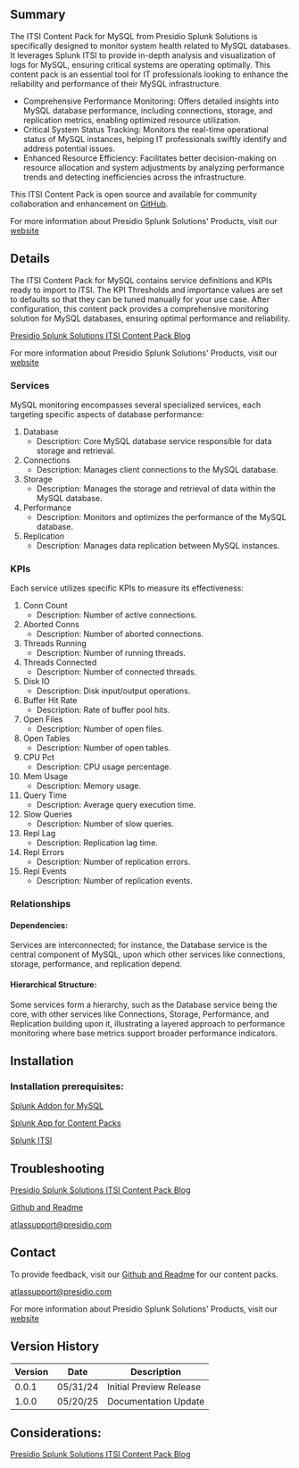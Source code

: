 ## Summary
The ITSI Content Pack for MySQL from Presidio Splunk Solutions is specifically designed to monitor system health related to MySQL databases. It leverages Splunk ITSI to provide in-depth analysis and visualization of logs for MySQL, ensuring critical systems are operating optimally. This content pack is an essential tool for IT professionals looking to enhance the reliability and performance of their MySQL infrastructure.

* Comprehensive Performance Monitoring: Offers detailed insights into MySQL database performance, including connections, storage, and replication metrics, enabling optimized resource utilization.
* Critical System Status Tracking: Monitors the real-time operational status of MySQL instances, helping IT professionals swiftly identify and address potential issues.
* Enhanced Resource Efficiency: Facilitates better decision-making on resource allocation and system adjustments by analyzing performance trends and detecting inefficiencies across the infrastructure.

This ITSI Content Pack is open source and available for community collaboration and enhancement on [GitHub](https://www.github.com/kinneygroup).

For more information about Presidio Splunk Solutions' Products, visit our [website](https://kinneygroup.com/atlas)

## Details
The ITSI Content Pack for MySQL contains service definitions and KPIs ready to import to ITSI. The KPI Thresholds and importance values are set to defaults so that they can be tuned manually for your use case. After configuration, this content pack provides a comprehensive monitoring solution for MySQL databases, ensuring optimal performance and reliability.

[Presidio Splunk Solutions ITSI Content Pack Blog](https://kinneygroup.com/blog/installing-itsi-content-packs/)

For more information about Presidio Splunk Solutions' Products, visit our [website](https://kinneygroup.com/atlas)

### Services
MySQL monitoring encompasses several specialized services, each targeting specific aspects of database performance:

1. Database
    * Description: Core MySQL database service responsible for data storage and retrieval.
2. Connections
    * Description: Manages client connections to the MySQL database.
3. Storage
    * Description: Manages the storage and retrieval of data within the MySQL database.
4. Performance
    * Description: Monitors and optimizes the performance of the MySQL database.
5. Replication
    * Description: Manages data replication between MySQL instances.

### KPIs
Each service utilizes specific KPIs to measure its effectiveness:

1. Conn Count
    * Description: Number of active connections.
2. Aborted Conns
    * Description: Number of aborted connections.
3. Threads Running
    * Description: Number of running threads.
4. Threads Connected
    * Description: Number of connected threads.
5. Disk IO
    * Description: Disk input/output operations.
6. Buffer Hit Rate
    * Description: Rate of buffer pool hits.
7. Open Files
    * Description: Number of open files.
8. Open Tables
    * Description: Number of open tables.
9. CPU Pct
    * Description: CPU usage percentage.
10. Mem Usage
    * Description: Memory usage.
11. Query Time
    * Description: Average query execution time.
12. Slow Queries
    * Description: Number of slow queries.
13. Repl Lag
    * Description: Replication lag time.
14. Repl Errors
    * Description: Number of replication errors.
15. Repl Events
    * Description: Number of replication events.

### Relationships
#### Dependencies: 
Services are interconnected; for instance, the Database service is the central component of MySQL, upon which other services like connections, storage, performance, and replication depend.

#### Hierarchical Structure: 
Some services form a hierarchy, such as the Database service being the core, with other services like Connections, Storage, Performance, and Replication building upon it, illustrating a layered approach to performance monitoring where base metrics support broader performance indicators.

## Installation

### Installation prerequisites:

[Splunk Addon for MySQL](https://splunkbase.splunk.com)

[Splunk App for Content Packs](https://splunkbase.splunk.com/app/5391)

[Splunk ITSI](https://www.splunk.com/en_us/products/it-service-intelligence.html)

## Troubleshooting

[Presidio Splunk Solutions ITSI Content Pack Blog](https://kinneygroup.com/blog/installing-itsi-content-packs/)

[Github and Readme](https://www.github.com/kinneygroup)

atlassupport@presidio.com

## Contact

To provide feedback, visit our [Github and Readme](https://www.github.com/kinneygroup) for our content packs.

atlassupport@presidio.com

For more information about Presidio Splunk Solutions' Products, visit our [website](https://kinneygroup.com/atlas)

## Version History

| Version | Date  | Description                |
|---------|-------|----------------------------|
| 0.0.1   | 05/31/24 | Initial Preview Release    |
| 1.0.0   | 05/20/25 | Documentation Update |

## Considerations:

[Presidio Splunk Solutions ITSI Content Pack Blog](https://kinneygroup.com/blog/installing-itsi-content-packs/)

